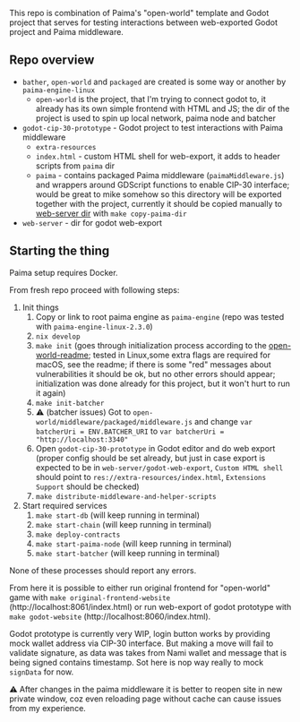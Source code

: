 This repo is combination of Paima's "open-world" template and Godot project that serves for testing interactions between web-exported Godot project and Paima middleware.


## Repo overview

- `bather`, `open-world` and `packaged` are created is some way or another by `paima-engine-linux`
  - `open-world` is the project, that I'm trying to connect godot to, it already has its own simple frontend with HTML and JS; the dir of the project is used to spin up local network, paima node and batcher
- `godot-cip-30-prototype` - Godot project to test interactions with Paima middleware
  - `extra-resources`
  - `index.html` - custom HTML shell for web-export, it adds to header scripts from `paima` dir
  - `paima` - contains packaged Paima middleware (`paimaMiddleware.js`) and wrappers around GDScript functions to enable CIP-30 interface; would be great to mike somehow so this directory will be exported together with the project, currently it should be copied manually to [web-server dir](./web-server/godot-web-export/) with `make copy-paima-dir`
- `web-server` - dir for godot web-export

## Starting the thing

Paima setup requires Docker.

From fresh repo proceed with following steps:

1. Init things
   1. Copy or link to root paima engine as `paima-engine` (repo was tested with `paima-engine-linux-2.3.0`)
   2. `nix develop`
   3. `make init` (goes through initialization process according to the [open-world-readme](./open-world/README.md); tested in Linux,some extra flags are required for macOS, see the readme; if there is some "red" messages about vulnerabilities it should be ok, but no other errors should appear; initialization was done already for this project, but it won't hurt to run it again)
   4. `make init-batcher`
   5. ⚠️ (batcher issues) Got to `open-world/middleware/packaged/middleware.js` and change `var batcherUri = ENV.BATCHER_URI` to `var batcherUri = "http://localhost:3340"`
   6. Open `godot-cip-30-prototype` in Godot editor and do web export (proper config should be set already, but just in case export is expected to be in `web-server/godot-web-export`, `Custom HTML shell` should point to `res://extra-resources/index.html`, `Extensions Support` should be checked)
   7. `make distribute-middleware-and-helper-scripts`
2. Start required services
   1. `make start-db` (will keep running in  terminal)
   2. `make start-chain` (will keep running in  terminal)
   3. `make deploy-contracts`
   4. `make start-paima-node` (will keep running in  terminal)
   5. `make start-batcher` (will keep running in  terminal)

None of these processes should report any errors.

From here it is possible to either run original frontend for "open-world" game with `make original-frontend-website` (http://localhost:8061/index.html) or run web-export of godot prototype with `make godot-website` (http://localhost:8060/index.html).

Godot prototype is currently very WIP, login button works by providing mock wallet address via CIP-30 interface. But making a move will fail to validate signature, as data was takes from Nami wallet and message that is being signed contains timestamp. Sot here is nop way really to mock `signData` for now.

⚠️ After changes in the paima middleware it is better to reopen site in new private window, coz even reloading page without cache can cause issues from my experience.
